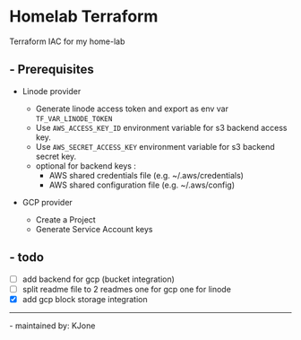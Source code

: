 # Homelab Terraform

Terraform IAC for my home-lab

## - **Prerequisites**

- Linode provider
  - Generate linode access token and export as env var `TF_VAR_LINODE_TOKEN`
  - Use `AWS_ACCESS_KEY_ID` environment variable for s3 backend access key.
  - Use `AWS_SECRET_ACCESS_KEY` environment variable for s3 backend secret key.
  - optional for backend keys :
    - AWS shared credentials file (e.g. ~/.aws/credentials)
    - AWS shared configuration file (e.g. ~/.aws/config)

- GCP provider
  - Create a Project
  - Generate Service Account keys

## - **todo**

- [ ] add backend for gcp (bucket integration)
- [ ] split readme file to 2 readmes one for gcp one for linode
- [X] add gcp block storage integration

---
 \- maintained by: KJone
